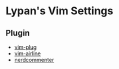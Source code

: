 # Lypan's Vim Settings

## Plugin
- [vim-plug](https://github.com/junegunn/vim-plug)
- [vim-airline](https://github.com/vim-airline/vim-airline)
- [nerdcommenter](https://github.com/scrooloose/nerdcommenter)

